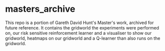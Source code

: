 # masters_archive
This repo is a portion of Gareth David Hunt's Master's work, archived for future reference.  It contains the gridworld the experiments were performed on, our risk sensitive reinforcement learner and a visualiser to show our gridworld, heatmaps on our gridworld and a Q-learner than also runs on the gridworld.

